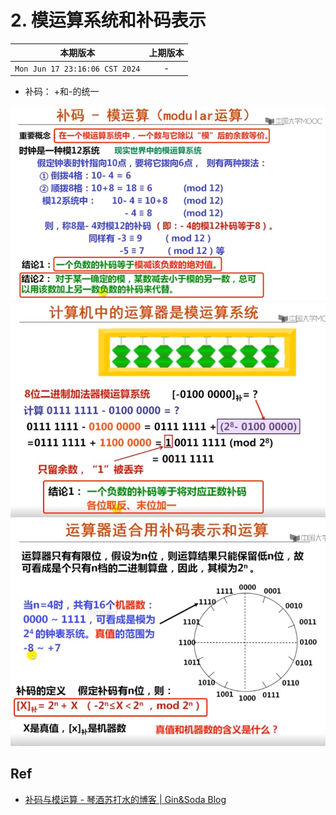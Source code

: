 # 2. 模运算系统和补码表示

|本期版本|上期版本
|:---:|:---:
`Mon Jun 17 23:16:06 CST 2024` | -


* 补码： +和-的统一

<img src="./01.jpg" />
<img src="./02.jpg" />
<img src="./03.jpg" />

## Ref

* [补码与模运算 - 琴酒苏打水的博客 | Gin&Soda Blog](https://ginsoda.github.io/computer_science/2021/03/23/two's-complement/)
